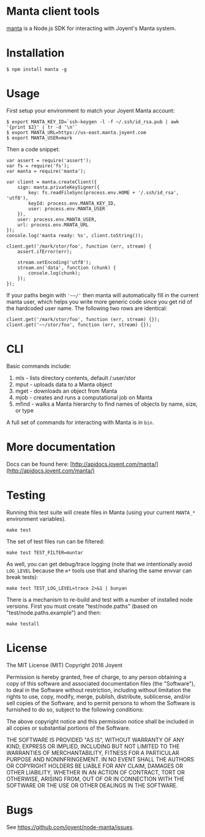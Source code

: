 # Manta client tools

[manta](http://apidocs.joyent.com/manta/nodesdk.html) is a Node.js SDK for interacting
with Joyent's Manta system.

# Installation

    $ npm install manta -g

# Usage

First setup your environment to match your Joyent Manta account:

    $ export MANTA_KEY_ID=`ssh-keygen -l -f ~/.ssh/id_rsa.pub | awk '{print $2}' | tr -d '\n'`
    $ export MANTA_URL=https://us-east.manta.joyent.com
    $ export MANTA_USER=mark

Then a code snippet:

    var assert = require('assert');
    var fs = require('fs');
    var manta = require('manta');

    var client = manta.createClient({
        sign: manta.privateKeySigner({
            key: fs.readFileSync(process.env.HOME + '/.ssh/id_rsa', 'utf8'),
            keyId: process.env.MANTA_KEY_ID,
            user: process.env.MANTA_USER
        }),
        user: process.env.MANTA_USER,
        url: process.env.MANTA_URL
    });
    console.log('manta ready: %s', client.toString());

    client.get('/mark/stor/foo', function (err, stream) {
        assert.ifError(err);

        stream.setEncoding('utf8');
        stream.on('data', function (chunk) {
            console.log(chunk);
        });
    });

If your paths begin with `'~~/'` then manta will automatically fill in the current manta user, which helps
you write more generic code since you get rid of the hardcoded user name. The following two rows are identical:

    client.get('/mark/stor/foo', function (err, stream) {});
    client.get('~~/stor/foo', function (err, stream) {});

# CLI

Basic commands include:

1. mls - lists directory contents, default /:user/stor
2. mput - uploads data to a Manta object
3. mget - downloads an object from Manta
4. mjob - creates and runs a computational job on Manta
5. mfind - walks a Manta hierarchy to find names of objects by name, size, or type

A full set of commands for interacting with Manta is in `bin`.

# More documentation

Docs can be found here:
[http://apidocs.joyent.com/manta/](http://apidocs.joyent.com/manta/)


# Testing

Running this test suite will create files in Manta (using your current
`MANTA_*` environment variables).

    make test

The set of test files run can be filtered:

    make test TEST_FILTER=muntar

As well, you can get debug/trace logging (note that we intentionally avoid
`LOG_LEVEL` because the `m*` tools use that and sharing the same envvar can
break tests):

    make test TEST_LOG_LEVEL=trace 2>&1 | bunyan


There is a mechanism to re-build and test with a number of installed node
versions. First you must create "test/node.paths" (based on
"test/node.paths.example") and then:

    make testall


# License

The MIT License (MIT)
Copyright 2016 Joyent

Permission is hereby granted, free of charge, to any person obtaining a copy of
this software and associated documentation files (the "Software"), to deal in
the Software without restriction, including without limitation the rights to
use, copy, modify, merge, publish, distribute, sublicense, and/or sell copies of
the Software, and to permit persons to whom the Software is furnished to do so,
subject to the following conditions:

The above copyright notice and this permission notice shall be included in all
copies or substantial portions of the Software.

THE SOFTWARE IS PROVIDED "AS IS", WITHOUT WARRANTY OF ANY KIND, EXPRESS OR
IMPLIED, INCLUDING BUT NOT LIMITED TO THE WARRANTIES OF MERCHANTABILITY,
FITNESS FOR A PARTICULAR PURPOSE AND NONINFRINGEMENT. IN NO EVENT SHALL THE
AUTHORS OR COPYRIGHT HOLDERS BE LIABLE FOR ANY CLAIM, DAMAGES OR OTHER
LIABILITY, WHETHER IN AN ACTION OF CONTRACT, TORT OR OTHERWISE, ARISING FROM,
OUT OF OR IN CONNECTION WITH THE SOFTWARE OR THE USE OR OTHER DEALINGS IN THE
SOFTWARE.

# Bugs

See <https://github.com/joyent/node-manta/issues>.

